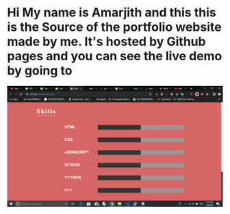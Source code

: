 # Hi My name is Amarjith and this this is the Source of the portfolio website made by me. It's hosted by Github pages and you can see the live demo by going to 
![Images](Image1.png)
